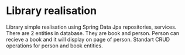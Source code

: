 # Library realisation
Library simple realisation using Spring Data Jpa repositories, services. There are 2 entities in database. They are book and person. Person can recieve a book and it will display on page of person. Standart CRUD 
operations for person and book entities.
